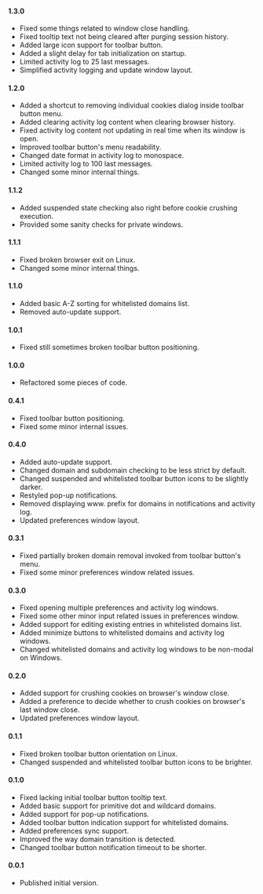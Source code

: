 #### 1.3.0
* Fixed some things related to window close handling.
* Fixed tooltip text not being cleared after purging session history.
* Added large icon support for toolbar button.
* Added a slight delay for tab initialization on startup.
* Limited activity log to 25 last messages.
* Simplified activity logging and update window layout.

#### 1.2.0
* Added a shortcut to removing individual cookies dialog inside toolbar button menu.
* Added clearing activity log content when clearing browser history.
* Fixed activity log content not updating in real time when its window is open.
* Improved toolbar button's menu readability.
* Changed date format in activity log to monospace.
* Limited activity log to 100 last messages.
* Changed some minor internal things.

#### 1.1.2
* Added suspended state checking also right before cookie crushing execution.
* Provided some sanity checks for private windows.

#### 1.1.1
* Fixed broken browser exit on Linux.
* Changed some minor internal things.

#### 1.1.0
* Added basic A-Z sorting for whitelisted domains list.
* Removed auto-update support.

#### 1.0.1
* Fixed still sometimes broken toolbar button positioning.

#### 1.0.0
* Refactored some pieces of code.

#### 0.4.1
* Fixed toolbar button positioning.
* Fixed some minor internal issues.

#### 0.4.0
* Added auto-update support.
* Changed domain and subdomain checking to be less strict by default.
* Changed suspended and whitelisted toolbar button icons to be slightly darker.
* Restyled pop-up notifications.
* Removed displaying www. prefix for domains in notifications and activity log.
* Updated preferences window layout.

#### 0.3.1
* Fixed partially broken domain removal invoked from toolbar button's menu.
* Fixed some minor preferences window related issues.

#### 0.3.0
* Fixed opening multiple preferences and activity log windows.
* Fixed some other minor input related issues in preferences window.
* Added support for editing existing entries in whitelisted domains list.
* Added minimize buttons to whitelisted domains and activity log windows.
* Changed whitelisted domains and activity log windows to be non-modal on Windows.

#### 0.2.0
* Added support for crushing cookies on browser's window close.
* Added a preference to decide whether to crush cookies on browser's last window close.
* Updated preferences window layout.

#### 0.1.1
* Fixed broken toolbar button orientation on Linux.
* Changed suspended and whitelisted toolbar button icons to be brighter.

#### 0.1.0
* Fixed lacking initial toolbar button tooltip text.
* Added basic support for primitive dot and wildcard domains.
* Added support for pop-up notifications.
* Added toolbar button indication support for whitelisted domains.
* Added preferences sync support.
* Improved the way domain transition is detected.
* Changed toolbar button notification timeout to be shorter.

#### 0.0.1
* Published initial version.